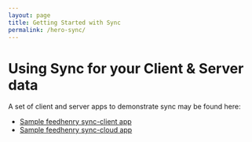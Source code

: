 ```yaml
---
layout: page
title: Getting Started with Sync
permalink: /hero-sync/
---
```


# Using Sync for your Client & Server data

A set of client and server apps to demonstrate sync may be found here:

* [Sample feedhenry sync-client app][sync-client-template]
* [Sample feedhenry sync-cloud app][sync-cloud-template]


[sync-client-template]: https://github.com/feedhenry-templates/sync-app
[sync-cloud-template]: https://github.com/feedhenry-templates/sync-cloud
